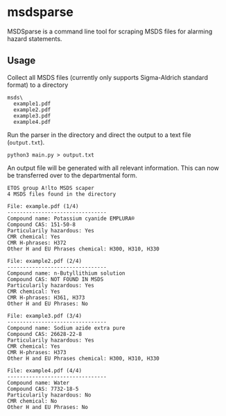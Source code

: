 # msdsparse

MSDSparse is a command line tool for scraping MSDS files for alarming hazard statements.

## Usage

Collect all MSDS files (currently only supports Sigma-Aldrich standard format) to a directory

```
msds\
  example1.pdf
  example2.pdf
  example3.pdf
  example4.pdf
```

Run the parser in the directory and direct the output to a text file (`output.txt`).

```
python3 main.py > output.txt
```

An output file will be generated with all relevant information. This can now be transferred over to the departmental form.

```
ETOS group A!lto MSDS scaper
4 MSDS files found in the directory

File: example.pdf (1/4)
--------------------------------
Compound name: Potassium cyanide EMPLURA®
Compound CAS: 151-50-8
Particularily hazardous: Yes
CMR chemical: Yes
CMR H-phrases: H372
Other H and EU Phrases chemical: H300, H310, H330

File: example2.pdf (2/4)
--------------------------------
Compound name: n-Butyllithium solution
Compound CAS: NOT FOUND IN MSDS
Particularily hazardous: Yes
CMR chemical: Yes
CMR H-phrases: H361, H373
Other H and EU Phrases: No

File: example3.pdf (3/4)
--------------------------------
Compound name: Sodium azide extra pure
Compound CAS: 26628-22-8
Particularily hazardous: Yes
CMR chemical: Yes
CMR H-phrases: H373
Other H and EU Phrases chemical: H300, H310, H330

File: example4.pdf (4/4)
--------------------------------
Compound name: Water
Compound CAS: 7732-18-5
Particularily hazardous: No
CMR chemical: No
Other H and EU Phrases: No
```
